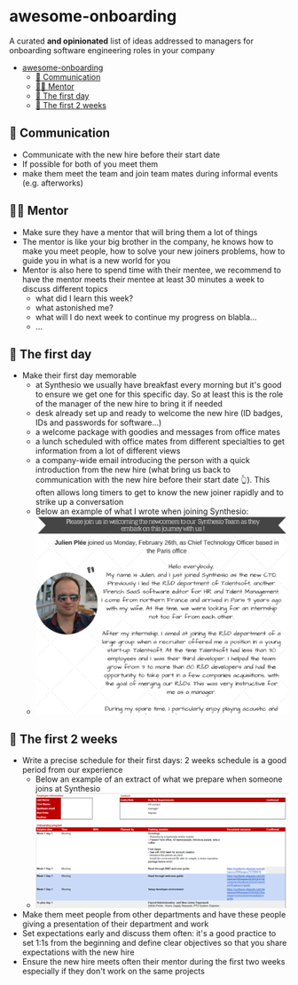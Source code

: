 # awesome-onboarding

A curated **and opinionated** list of ideas addressed to managers for onboarding software engineering roles in your company

- [awesome-onboarding](#awesome-onboarding)
  - [📖 Communication](##user-content-communication)
  - [👩‍🚀 Mentor](##user-content-mentor)
  - [🌱 The first day](##user-content-the-first-day)
  - [🌅 The first 2 weeks](##user-content-the-first-2-weeks)

## 📖 Communication

- Communicate with the new hire before their start date
- If possible for both of you meet them
- make them meet the team and join team mates during informal events (e.g. afterworks)

## 👩‍🚀 Mentor

- Make sure they have a mentor that will bring them a lot of things
- The mentor is like your big brother in the company, he knows how to make you meet people, how to solve your new joiners problems, how to guide you in what is a new world for you
- Mentor is also here to spend time with their mentee, we recommend to have the mentor meets their mentee at least 30 minutes a week to discuss different topics
  - what did I learn this week?
  - what astonished me?
  - what will I do next week to continue my progress on blabla...
  - ...

## 🌱 The first day

- Make their first day memorable
  - at Synthesio we usually have breakfast every morning but it's good to ensure we get one for this specific day. So at least this is the role of the manager of the new hire to bring it if needed
  - desk already set up and ready to welcome the new hire (ID badges, IDs and passwords for software...)
  - a welcome package with goodies and messages from office mates
  - a lunch scheduled with office mates from different specialties to get information from a lot of different views
  - a company-wide email introducing the person with a quick introduction from the new hire (what bring us back to communication with the new hire before their start date 👆). This often allows long timers to get to know the new joiner rapidly and to strike up a conversation
  - Below an example of what I wrote when joining Synthesio:
  - ![My blablabla when I joined Synthesio](https://github.com/julplee/awesome-onboarding/blob/master/onboarding-company-wide-welcome-message.png "My blablabla when I joined Synthesio")

## 🌅 The first 2 weeks

- Write a precise schedule for their first days: 2 weeks schedule is a good period from our experience
  - Below an example of an extract of what we prepare when someone joins at Synthesio
  - ![Example of schedule raw file](https://github.com/julplee/awesome-onboarding/blob/master/onboarding-precise-schedule.png "Example of schedule raw file")
- Make them meet people from other departments and have these people giving a presentation of their department and work
- Set expectations early and discuss them often: it's a good practice to set 1:1s from the beginning and define clear objectives so that you share expectations with the new hire
- Ensure the new hire meets often their mentor during the first two weeks especially if they don't work on the same projects